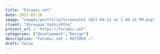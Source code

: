 ```yaml
---
title: "Forumic.net"
date: 2021-03-26
image: "images/portfolio/Screenshot 2021-04-11 at 1.40.14 PM.png"
client: "Shreyaan Vashishtha"
project_url : "https://forumic.net"
categories: ["Development","Design"]
description: "Forumic.net ⚠️ RETIRED ⚠️"
draft: false
---
```

